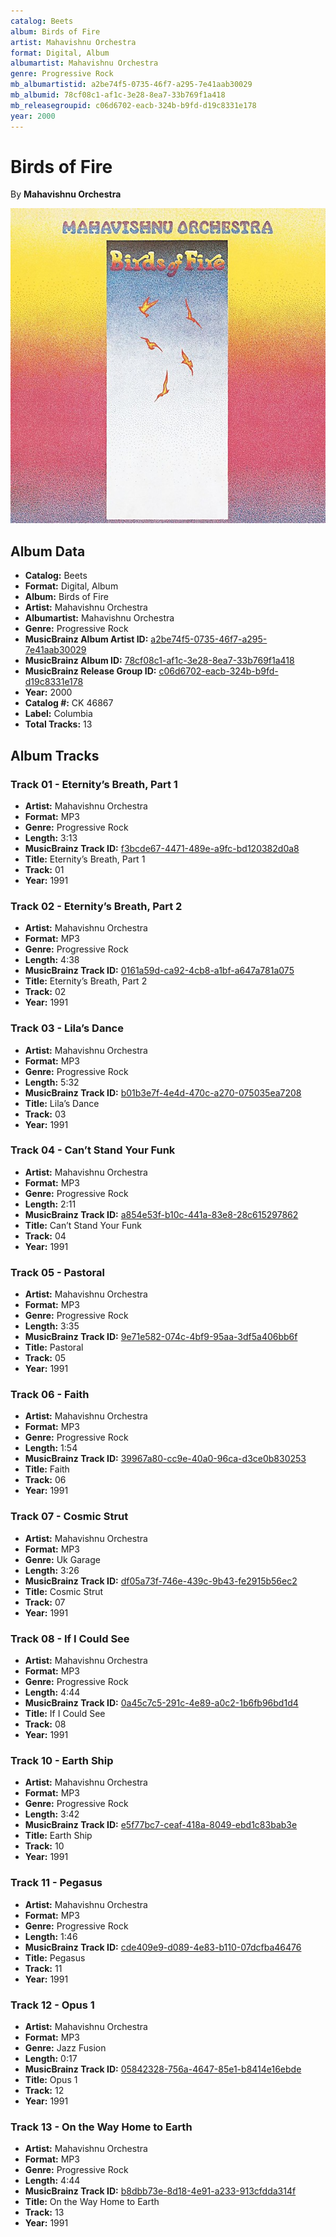 ```yaml
---
catalog: Beets
album: Birds of Fire
artist: Mahavishnu Orchestra
format: Digital, Album
albumartist: Mahavishnu Orchestra
genre: Progressive Rock
mb_albumartistid: a2be74f5-0735-46f7-a295-7e41aab30029
mb_albumid: 78cf08c1-af1c-3e28-8ea7-33b769f1a418
mb_releasegroupid: c06d6702-eacb-324b-b9fd-d19c8331e178
year: 2000
---
```


# Birds of Fire

By **Mahavishnu Orchestra**

![](../../assets/beetscovers/Mahavishnu_Orchestra-Birds_of_Fire.jpg)

## Album Data

- **Catalog:** Beets
- **Format:** Digital, Album
- **Album:** Birds of Fire
- **Artist:** Mahavishnu Orchestra
- **Albumartist:** Mahavishnu Orchestra
- **Genre:** Progressive Rock
- **MusicBrainz Album Artist ID:** [a2be74f5-0735-46f7-a295-7e41aab30029](https://musicbrainz.org/artist/a2be74f5-0735-46f7-a295-7e41aab30029)
- **MusicBrainz Album ID:** [78cf08c1-af1c-3e28-8ea7-33b769f1a418](https://musicbrainz.org/release/78cf08c1-af1c-3e28-8ea7-33b769f1a418)
- **MusicBrainz Release Group ID:** [c06d6702-eacb-324b-b9fd-d19c8331e178](https://musicbrainz.org/release-group/c06d6702-eacb-324b-b9fd-d19c8331e178)
- **Year:** 2000
- **Catalog #:** CK 46867
- **Label:** Columbia
- **Total Tracks:** 13

## Album Tracks

### Track 01 - Eternity’s Breath, Part 1

- **Artist:** Mahavishnu Orchestra
- **Format:** MP3
- **Genre:** Progressive Rock
- **Length:** 3:13
- **MusicBrainz Track ID:** [f3bcde67-4471-489e-a9fc-bd120382d0a8](https://musicbrainz.org/recording/f3bcde67-4471-489e-a9fc-bd120382d0a8)
- **Title:** Eternity’s Breath, Part 1
- **Track:** 01
- **Year:** 1991

### Track 02 - Eternity’s Breath, Part 2

- **Artist:** Mahavishnu Orchestra
- **Format:** MP3
- **Genre:** Progressive Rock
- **Length:** 4:38
- **MusicBrainz Track ID:** [0161a59d-ca92-4cb8-a1bf-a647a781a075](https://musicbrainz.org/recording/0161a59d-ca92-4cb8-a1bf-a647a781a075)
- **Title:** Eternity’s Breath, Part 2
- **Track:** 02
- **Year:** 1991

### Track 03 - Lila’s Dance

- **Artist:** Mahavishnu Orchestra
- **Format:** MP3
- **Genre:** Progressive Rock
- **Length:** 5:32
- **MusicBrainz Track ID:** [b01b3e7f-4e4d-470c-a270-075035ea7208](https://musicbrainz.org/recording/b01b3e7f-4e4d-470c-a270-075035ea7208)
- **Title:** Lila’s Dance
- **Track:** 03
- **Year:** 1991

### Track 04 - Can’t Stand Your Funk

- **Artist:** Mahavishnu Orchestra
- **Format:** MP3
- **Genre:** Progressive Rock
- **Length:** 2:11
- **MusicBrainz Track ID:** [a854e53f-b10c-441a-83e8-28c615297862](https://musicbrainz.org/recording/a854e53f-b10c-441a-83e8-28c615297862)
- **Title:** Can’t Stand Your Funk
- **Track:** 04
- **Year:** 1991

### Track 05 - Pastoral

- **Artist:** Mahavishnu Orchestra
- **Format:** MP3
- **Genre:** Progressive Rock
- **Length:** 3:35
- **MusicBrainz Track ID:** [9e71e582-074c-4bf9-95aa-3df5a406bb6f](https://musicbrainz.org/recording/9e71e582-074c-4bf9-95aa-3df5a406bb6f)
- **Title:** Pastoral
- **Track:** 05
- **Year:** 1991

### Track 06 - Faith

- **Artist:** Mahavishnu Orchestra
- **Format:** MP3
- **Genre:** Progressive Rock
- **Length:** 1:54
- **MusicBrainz Track ID:** [39967a80-cc9e-40a0-96ca-d3ce0b830253](https://musicbrainz.org/recording/39967a80-cc9e-40a0-96ca-d3ce0b830253)
- **Title:** Faith
- **Track:** 06
- **Year:** 1991

### Track 07 - Cosmic Strut

- **Artist:** Mahavishnu Orchestra
- **Format:** MP3
- **Genre:** Uk Garage
- **Length:** 3:26
- **MusicBrainz Track ID:** [df05a73f-746e-439c-9b43-fe2915b56ec2](https://musicbrainz.org/recording/df05a73f-746e-439c-9b43-fe2915b56ec2)
- **Title:** Cosmic Strut
- **Track:** 07
- **Year:** 1991

### Track 08 - If I Could See

- **Artist:** Mahavishnu Orchestra
- **Format:** MP3
- **Genre:** Progressive Rock
- **Length:** 4:44
- **MusicBrainz Track ID:** [0a45c7c5-291c-4e89-a0c2-1b6fb96bd1d4](https://musicbrainz.org/recording/0a45c7c5-291c-4e89-a0c2-1b6fb96bd1d4)
- **Title:** If I Could See
- **Track:** 08
- **Year:** 1991

### Track 10 - Earth Ship

- **Artist:** Mahavishnu Orchestra
- **Format:** MP3
- **Genre:** Progressive Rock
- **Length:** 3:42
- **MusicBrainz Track ID:** [e5f77bc7-ceaf-418a-8049-ebd1c83bab3e](https://musicbrainz.org/recording/e5f77bc7-ceaf-418a-8049-ebd1c83bab3e)
- **Title:** Earth Ship
- **Track:** 10
- **Year:** 1991

### Track 11 - Pegasus

- **Artist:** Mahavishnu Orchestra
- **Format:** MP3
- **Genre:** Progressive Rock
- **Length:** 1:46
- **MusicBrainz Track ID:** [cde409e9-d089-4e83-b110-07dcfba46476](https://musicbrainz.org/recording/cde409e9-d089-4e83-b110-07dcfba46476)
- **Title:** Pegasus
- **Track:** 11
- **Year:** 1991

### Track 12 - Opus 1

- **Artist:** Mahavishnu Orchestra
- **Format:** MP3
- **Genre:** Jazz Fusion
- **Length:** 0:17
- **MusicBrainz Track ID:** [05842328-756a-4647-85e1-b8414e16ebde](https://musicbrainz.org/recording/05842328-756a-4647-85e1-b8414e16ebde)
- **Title:** Opus 1
- **Track:** 12
- **Year:** 1991

### Track 13 - On the Way Home to Earth

- **Artist:** Mahavishnu Orchestra
- **Format:** MP3
- **Genre:** Progressive Rock
- **Length:** 4:44
- **MusicBrainz Track ID:** [b8dbb73e-8d18-4e91-a233-913cfdda314f](https://musicbrainz.org/recording/b8dbb73e-8d18-4e91-a233-913cfdda314f)
- **Title:** On the Way Home to Earth
- **Track:** 13
- **Year:** 1991

